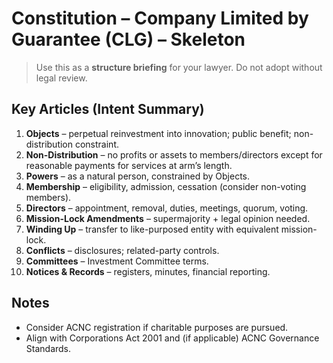 # Constitution – Company Limited by Guarantee (CLG) – Skeleton

> Use this as a **structure briefing** for your lawyer. Do not adopt without legal review.

## Key Articles (Intent Summary)
1. **Objects** – perpetual reinvestment into innovation; public benefit; non-distribution constraint.
2. **Non-Distribution** – no profits or assets to members/directors except for reasonable payments for services at arm’s length.
3. **Powers** – as a natural person, constrained by Objects.
4. **Membership** – eligibility, admission, cessation (consider non-voting members).
5. **Directors** – appointment, removal, duties, meetings, quorum, voting.
6. **Mission-Lock Amendments** – supermajority + legal opinion needed.
7. **Winding Up** – transfer to like-purposed entity with equivalent mission-lock.
8. **Conflicts** – disclosures; related-party controls.
9. **Committees** – Investment Committee terms.
10. **Notices & Records** – registers, minutes, financial reporting.

## Notes
- Consider ACNC registration if charitable purposes are pursued.
- Align with Corporations Act 2001 and (if applicable) ACNC Governance Standards.
